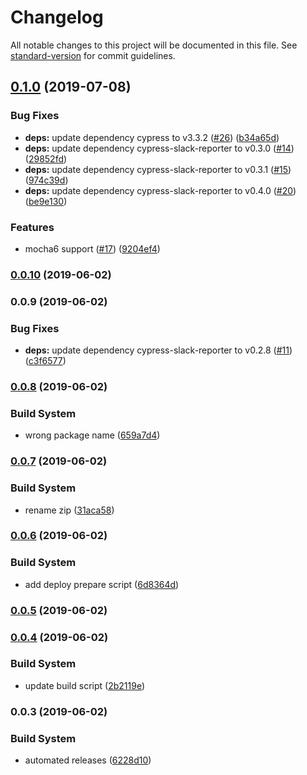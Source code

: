 # Changelog

All notable changes to this project will be documented in this file. See [standard-version](https://github.com/conventional-changelog/standard-version) for commit guidelines.

## [0.1.0](https://github.com/you54f/cypress-circleci/compare/v0.0.10...v0.1.0) (2019-07-08)


### Bug Fixes

* **deps:** update dependency cypress to v3.3.2 ([#26](https://github.com/you54f/cypress-circleci/issues/26)) ([b34a65d](https://github.com/you54f/cypress-circleci/commit/b34a65d))
* **deps:** update dependency cypress-slack-reporter to v0.3.0 ([#14](https://github.com/you54f/cypress-circleci/issues/14)) ([29852fd](https://github.com/you54f/cypress-circleci/commit/29852fd))
* **deps:** update dependency cypress-slack-reporter to v0.3.1 ([#15](https://github.com/you54f/cypress-circleci/issues/15)) ([974c39d](https://github.com/you54f/cypress-circleci/commit/974c39d))
* **deps:** update dependency cypress-slack-reporter to v0.4.0 ([#20](https://github.com/you54f/cypress-circleci/issues/20)) ([be9e130](https://github.com/you54f/cypress-circleci/commit/be9e130))


### Features

* mocha6 support ([#17](https://github.com/you54f/cypress-circleci/issues/17)) ([9204ef4](https://github.com/you54f/cypress-circleci/commit/9204ef4))



### [0.0.10](https://github.com/you54f/cypress-circleci/compare/v0.0.9...v0.0.10) (2019-06-02)



### 0.0.9 (2019-06-02)


### Bug Fixes

* **deps:** update dependency cypress-slack-reporter to v0.2.8 ([#11](https://github.com/you54f/cypress-circleci/issues/11)) ([c3f6577](https://github.com/you54f/cypress-circleci/commit/c3f6577))



### [0.0.8](https://github.com/you54f/cypress-circleci/compare/v0.0.7...v0.0.8) (2019-06-02)


### Build System

* wrong package name ([659a7d4](https://github.com/you54f/cypress-circleci/commit/659a7d4))



### [0.0.7](https://github.com/you54f/cypress-circleci/compare/v0.0.6...v0.0.7) (2019-06-02)


### Build System

* rename zip ([31aca58](https://github.com/you54f/cypress-circleci/commit/31aca58))



### [0.0.6](https://github.com/you54f/cypress-circleci/compare/v0.0.5...v0.0.6) (2019-06-02)


### Build System

* add deploy prepare script ([6d8364d](https://github.com/you54f/cypress-circleci/commit/6d8364d))



### [0.0.5](https://github.com/you54f/cypress-circleci/compare/v0.0.4...v0.0.5) (2019-06-02)



### [0.0.4](https://github.com/you54f/cypress-circleci/compare/v0.0.3...v0.0.4) (2019-06-02)


### Build System

* update build script ([2b2119e](https://github.com/you54f/cypress-circleci/commit/2b2119e))



### 0.0.3 (2019-06-02)


### Build System

* automated releases ([6228d10](https://github.com/you54f/cypress-circleci/commit/6228d10))
